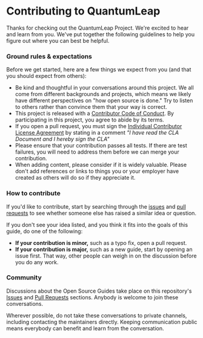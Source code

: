 # Contributing to QuantumLeap

Thanks for checking out the QuantumLeap Project. We're excited to hear
and learn from you. We've put together the following guidelines to help
you figure out where you can best be helpful.


### Ground rules & expectations

Before we get started, here are a few things we expect from you (and
that you should expect from others):

- Be kind and thoughtful in your conversations around this project.
  We all come from different backgrounds and projects, which means we
  likely have different perspectives on "how open source is done."
  Try to listen to others rather than convince them that your way is
  correct.
- This project is released with a [Contributor Code of Conduct][conduct].
  By participating in this project, you agree to abide by its terms.
- If you open a pull request, you must sign the [Individual Contributor
  License Agreement][cla] by stating in a comment _"I have read the CLA
  Document and I hereby sign the CLA"_
- Please ensure that your contribution passes all tests. If there are
  test failures, you will need to address them before we can merge your
  contribution.
- When adding content, please consider if it is widely valuable. Please
  don't add references or links to things you or your employer have
  created as others will do so if they appreciate it.


### How to contribute

If you'd like to contribute, start by searching through the [issues][gi]
and [pull requests][pr] to see whether someone else has raised a similar
idea or question.

If you don't see your idea listed, and you think it fits into the goals
of this guide, do one of the following:

- **If your contribution is minor,** such as a typo fix, open a pull
  request.
- **If your contribution is major,** such as a new guide, start by
  opening an issue first. That way, other people can weigh in on the
  discussion before you do any work.


### Community

Discussions about the Open Source Guides take place on this repository's
[Issues][gi] and [Pull Requests][pr] sections. Anybody is welcome to join
these conversations.

Wherever possible, do not take these conversations to private channels,
including contacting the maintainers directly.
Keeping communication public means everybody can benefit and learn from
the conversation.




[cla]: https://fiware.github.io/contribution-requirements/individual-cla.pdf
    "FIWARE Individual Contributor License Agreement"
[conduct]: ./CODE_OF_CONDUCT.md
    "Contributor Covenant Code of Conduct"
[gi]: https://github.com/orchestracities/ngsi-timeseries-api/issues
    "GitHub Issues"
[pr]: https://github.com/orchestracities/ngsi-timeseries-api/pulls
    "GitHub Pull Requests"
